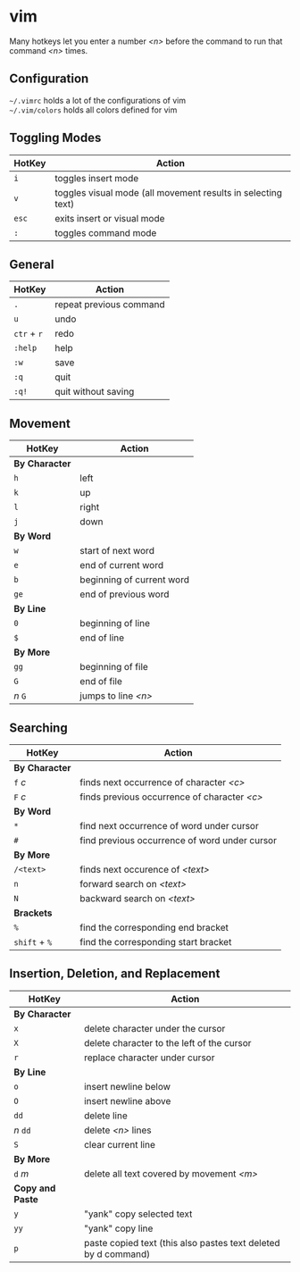 # vim

Many hotkeys let you enter a number _&lt;n&gt;_ before the command to run that command _&lt;n&gt;_ times.

## Configuration
`~/.vimrc` holds a lot of the configurations of vim   
`~/.vim/colors` holds all colors defined for vim  

## Toggling Modes
| HotKey | Action                                                       |
| ------ | ------------------------------------------------------------ |
| `i`    | toggles insert mode                                          |
| `v`    | toggles visual mode (all movement results in selecting text) |
| `esc`  | exits insert or visual mode                                  |
| `:`    | toggles command mode                                         |

## General
| HotKey      | Action                  |
| ----------- | ----------------------- |
| `.`         | repeat previous command |
| `u`         | undo                    |
| `ctr` + `r` | redo                    |
| `:help`     | help                    |
| `:w`        | save                    |
| `:q`        | quit                    |
| `:q!`       | quit without saving     |

## Movement
| HotKey           | Action                    |
| ---------------- | ------------------------- |
| **By Character** |                           |
| `h`              | left                      |
| `k`              | up                        |
| `l`              | right                     |
| `j`              | down                      |
| **By Word**      |                           |
| `w`              | start of next word        |
| `e`              | end of current word       |
| `b`              | beginning of current word |
| `ge`             | end of previous word      |
| **By Line**      |                           |
| `0`              | beginning of line         |
| `$`              | end of line               |
| **By More**      |                           |
| `gg`             | beginning of file         |
| `G`              | end of file               |
| _n_ `G`          | jumps to line _&lt;n&gt;_ |

## Searching
| HotKey           | Action                                             |
| ---------------- | -------------------------------------------------- |
| **By Character** |                                                    |
| `f` _c_          | finds next occurrence of character _&lt;c&gt;_     |
| `F` _c_          | finds previous occurrence of character _&lt;c&gt;_ |
| **By Word**      |                                                    |
| `*`              | find next occurrence of word under cursor          |
| `#`              | find previous occurrence of word under cursor      |
| **By More**      |                                                    |
| `/<text>`        | finds next occurence of _&lt;text&gt;_             |
| `n`              | forward search on _&lt;text&gt;_                   |
| `N`              | backward search on _&lt;text&gt;_                  |
| **Brackets**     |                                                    |
| `%`              | find the corresponding end bracket                 |
| `shift` + `%`    | find the corresponding start bracket               |

## Insertion, Deletion, and Replacement
| HotKey             | Action                                                         |
| ------------------ | -------------------------------------------------------------- |
| **By Character**   |                                                                |
| `x`                | delete character under the cursor                              |
| `X`                | delete character to the left of the cursor                     |
| `r`                | replace character under cursor                                 |
| **By Line**        |                                                                |
| `o`                | insert newline below                                           |
| `O`                | insert newline above                                           |
| `dd`               | delete line                                                    |
| _n_ `dd`           | delete _&lt;n&gt;_ lines                                       |
| `S`                | clear current line                                             |
| **By More**        |                                                                |
| `d` _m_            | delete all text covered by movement _&lt;m&gt;_                |
| **Copy and Paste** |                                                                |
| `y`                | "yank" copy selected text                                      |
| `yy`               | "yank" copy line                                               |
| `p`                | paste copied text (this also pastes text deleted by d command) |
